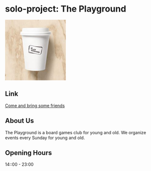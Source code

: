 # solo-project: The Playground

![alt text](https://github.com/Manny-Apsel/solo-project/blob/master/assets/images/logo)

## Link
[Come and bring some friends](https://manny-apsel.github.io/solo-project/index.html)

## About Us
The Playground is a board games club for young and old. We organize events every Sunday for young and old.

## Opening Hours
14::00 - 23:00

